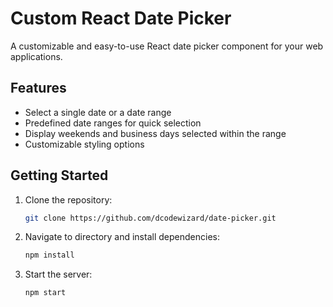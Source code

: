 # Custom React Date Picker

A customizable and easy-to-use React date picker component for your web applications.

## Features

- Select a single date or a date range
- Predefined date ranges for quick selection
- Display weekends and business days selected within the range
- Customizable styling options

## Getting Started

1. Clone the repository:

   ```bash
   git clone https://github.com/dcodewizard/date-picker.git

   ```

2. Navigate to directory and install dependencies:

   ```bash
   npm install

   ```

3. Start the server:

   ```bash
   npm start

   ```
